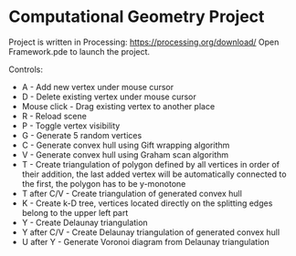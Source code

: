 Computational Geometry Project
==============================

Project is written in Processing: https://processing.org/download/
Open Framework.pde to launch the project.

Controls:
* A - Add new vertex under mouse cursor
* D - Delete existing vertex under mouse cursor
* Mouse click - Drag existing vertex to another place
* R - Reload scene
* P - Toggle vertex visibility
* G - Generate 5 random vertices
* C - Generate convex hull using Gift wrapping algorithm
* V - Generate convex hull using Graham scan algorithm
* T - Create triangulation of polygon defined by all vertices in order of their addition, the last added vertex will be
automatically connected to the first, the polygon has to be y-monotone
* T after C/V - Create triangulation of generated convex hull
* K - Create k-D tree, vertices located directly on the splitting edges belong to the upper left part
* Y - Create Delaunay triangulation
* Y after C/V - Create Delaunay triangulation of generated convex hull
* U after Y - Generate Voronoi diagram from Delaunay triangulation
